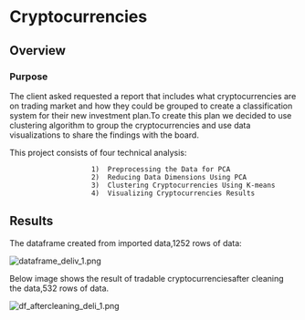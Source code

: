 # Cryptocurrencies
## Overview
 ### Purpose
 The client asked requested a report that includes what cryptocurrencies are on trading market and how they could be grouped to create a classification system for their new investment plan.To create this plan we decided to use clustering algorithm to group the cryptocurrencies and use data visualizations to share the findings with the board.
 
 This project consists of four technical analysis:
 
                        1)  Preprocessing the Data for PCA
                        2)  Reducing Data Dimensions Using PCA
                        3)  Clustering Cryptocurrencies Using K-means
                        4)  Visualizing Cryptocurrencies Results
                        
 ## Results
 
 The dataframe created from imported data,1252 rows of data:
 
 
 ![dataframe_deliv_1.png](Images/dataframe_deliv_1.png)
 
 
 Below image shows the result of tradable cryptocurrenciesafter cleaning the data,532 rows of data.
 
 
 ![df_aftercleaning_deli_1.png](Images/df_aftercleaning_deli_1.png)
 
 
 
 
 
